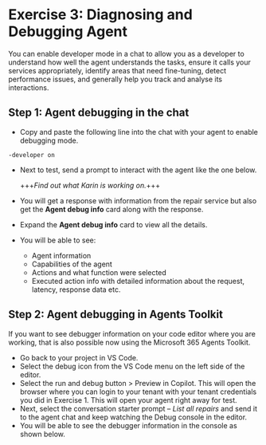 # Exercise 3: Diagnosing and Debugging Agent

You can enable developer mode in a chat to allow you as a developer to understand how well the agent understands the tasks, ensure it calls your services appropriately, identify areas that need fine-tuning, detect performance issues, and generally help you track and analyse its interactions.

## Step 1: Agent debugging in the chat

- Copy and paste the following line into the chat with your agent to enable debugging mode.

```
-developer on
```
- Next to test, send a prompt to interact with the agent like the one below.

   +++*Find out what Karin is working on.*+++

- You will get a response with information from the repair service but also get the **Agent debug info** card along with the response.
- Expand the **Agent debug info** card to view all the details.
- You will be able to see: 
    -	Agent information
    -	Capabilities of the agent
    -	Actions and what function were selected
    -	Executed action info with detailed information about the request, latency, response data etc.

## Step 2: Agent debugging in Agents Toolkit

If you want to see debugger information on your code editor where you are working, that is also possible now using the Microsoft 365 Agents Toolkit. 

- Go back to your project in VS Code.
- Select the debug icon from the VS Code menu on the left side of the editor. 
- Select the run and debug button > Preview in Copilot. This will open the browser where you can login to your tenant with your tenant credentials you did in Exercise 1. This will open your agent right away for test. 
- Next, select the conversation starter prompt – *List all repairs* and send it to the agent chat and keep watching the Debug console in the editor.
- You will be able to see the debugger information in the console as shown below. 
